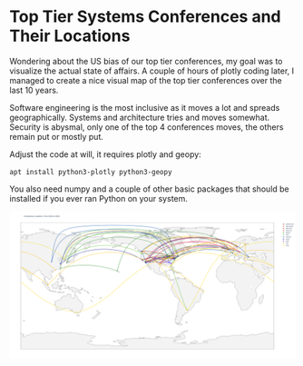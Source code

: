 # Top Tier Systems Conferences and Their Locations

Wondering about the US bias of our top tier conferences, my goal was to
visualize the actual state of affairs. A couple of hours of plotly coding later,
I managed to create a nice visual map of the top tier conferences over the last
10 years.

Software engineering is the most inclusive as it moves a lot and spreads
geographically. Systems and architecture tries and moves somewhat. Security is
abysmal, only one of the top 4 conferences moves, the others remain put or
mostly put.

Adjust the code at will, it requires plotly and geopy:
```
apt install python3-plotly python3-geopy
```
You also need numpy and a couple of other basic packages that should be
installed if you ever ran Python on your system.

![](conf_locs.png)
